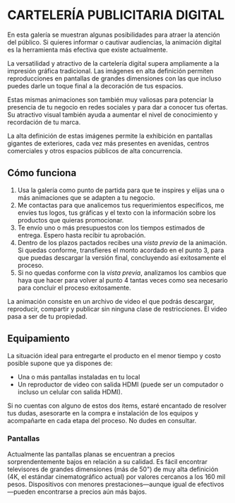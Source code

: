# CARTELERÍA PUBLICITARIA DIGITAL

En esta galería se muestran algunas posibilidades para atraer la atención del público. Si quieres informar o cautivar audiencias, la animación digital es la herramienta más efectiva que existe actualmente.

La versatilidad y atractivo de la cartelería digital supera ampliamente a la impresión gráfica tradicional. Las imágenes en alta definición permiten reproducciones en pantallas de grandes dimensiones con las que incluso puedes darle un toque final a la decoración de tus espacios.

Estas mismas animaciones son también muy valiosas para potenciar la presencia de tu negocio en redes sociales y para dar a conocer tus ofertas. Su atractivo visual también ayuda a aumentar el nivel de conocimiento y recordación de tu marca.

La alta definición de estas imágenes permite la exhibición en pantallas gigantes de exteriores, cada vez más presentes en avenidas, centros comerciales y otros espacios públicos de alta concurrencia. 

## Cómo funciona
1. Usa la galería como punto de partida para que te inspires y elijas una o más animaciones que se adapten a tu negocio. 
2. Me contactas para que analicemos tus requerimientos específicos, me envíes tus logos, tus gráficas y el texto con la información sobre los productos que quieras promocionar.
3. Te envío uno o más presupuestos con los tiempos estimados de entrega. Espero hasta recibir tu aprobación.
4. Dentro de los plazos pactados recibes una  _vista previa_ de la animación. Si quedas conforme, transfieres el monto acordado en el punto 3, para que puedas descargar la versión final, concluyendo así exitosamente el proceso.
5. Si no quedas conforme con la _vista previa_, analizamos los cambios que haya que hacer para volver al punto 4 tantas veces como sea necesario para concluir el proceso exitosamente.

La animación consiste en un archivo de video el que podrás descargar, reproducir, compartir y publicar sin ninguna clase de restricciones. El video pasa a ser de tu propiedad.

## Equipamiento
La situación ideal para entregarte el producto en el menor tiempo y costo posible supone que ya dispones de:
- Una o más pantallas instaladas en tu local
- Un reproductor de video con salida HDMI (puede ser un computador o incluso un celular con salida HDMI).

Si no cuentas con alguno de estos dos ítems, estaré encantado de resolver tus dudas, asesorarte en la compra e instalación de los equipos y acompañarte en cada etapa del proceso. No dudes en consultar.

### Pantallas
Actualmente las pantallas planas se encuentran a precios sorprendentemente bajos en relación a su calidad. Es fácil encontrar televisores de grandes dimensiones (más de 50") de muy alta definición (4K, el estándar cinematográfico actual) por valores cercanos a los 160 mil pesos. Dispositivos con menores prestaciones—aunque igual de efectivos—pueden encontrarse a precios aún más bajos.

